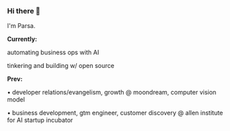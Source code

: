 ### Hi there 👋

<!--
**parsakhaz/parsakhaz** is a ✨ _special_ ✨ repository because its `README.md` (this file) appears on your GitHub profile.

Here are some ideas to get you started:

- 🔭 I'm currently working on ...
- 🌱 I'm currently learning ...
- 👯 I'm looking to collaborate on ...
- 🤔 I'm looking for help with ...
- 💬 Ask me about ...
- 📫 How to reach me: ...
- 😄 Pronouns: ...
- ⚡ Fun fact: ...
-->

<!-- ![Parsa's GitHub stats](https://github-readme-stats-git-masterrstaa-rickstaa.vercel.app/api?username=parsakhaz&show_icons=true&bg_color=23339631&count_private=true&include_all_commits=true&hide=stars,issues&hide_border=true) -->

I'm Parsa. 

**Currently:**

automating business ops with AI 

tinkering and building w/ open source

**Prev:**

• developer relations/evangelism, growth @ moondream, computer vision model 

• business development, gtm engineer, customer discovery @ allen institute for AI startup incubator
